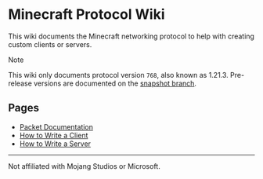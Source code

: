 # Minecraft Protocol Wiki
This wiki documents the Minecraft networking protocol to help with creating custom clients or servers.

> [!NOTE]
> This wiki only documents protocol version `768`, also known as 1.21.3.
> Pre-release versions are documented on the [snapshot branch](https://github.com/mudkipdev/protocol/tree/snapshot).

## Pages
- [Packet Documentation](/packets)
- [How to Write a Client](/guides/client/000-introduction.md)
- [How to Write a Server](/guides/server/000-introduction.md)

<hr>

Not affiliated with Mojang Studios or Microsoft.